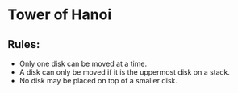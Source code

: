 # Tower of Hanoi

## Rules:

- Only one disk can be moved at a time.
- A disk can only be moved if it is the uppermost disk on a stack.
- No disk may be placed on top of a smaller disk.
